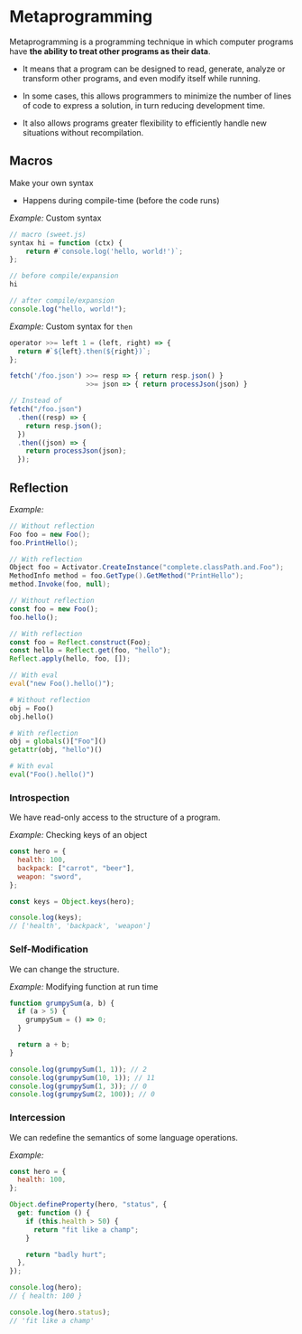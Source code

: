# Metaprogramming

Metaprogramming is a programming technique in which computer programs have **the ability to treat other programs as their data**.

- It means that a program can be designed to read, generate, analyze or transform other programs, and even modify itself while running.

- In some cases, this allows programmers to minimize the number of lines of code to express a solution, in turn reducing development time.

- It also allows programs greater flexibility to efficiently handle new situations without recompilation.

## Macros

Make your own syntax

- Happens during compile-time (before the code runs)

_Example:_ Custom syntax

```javascript
// macro (sweet.js)
syntax hi = function (ctx) {
    return #`console.log('hello, world!')`;
};

// before compile/expansion
hi

// after compile/expansion
console.log("hello, world!");
```

_Example:_ Custom syntax for `then`

```javascript
operator >>= left 1 = (left, right) => {
  return #`${left}.then(${right})`;
};

fetch('/foo.json') >>= resp => { return resp.json() }
                   >>= json => { return processJson(json) }

// Instead of
fetch("/foo.json")
  .then((resp) => {
    return resp.json();
  })
  .then((json) => {
    return processJson(json);
  });
```

## Reflection

_Example:_

```csharp
// Without reflection
Foo foo = new Foo();
foo.PrintHello();

// With reflection
Object foo = Activator.CreateInstance("complete.classPath.and.Foo");
MethodInfo method = foo.GetType().GetMethod("PrintHello");
method.Invoke(foo, null);
```

```javascript
// Without reflection
const foo = new Foo();
foo.hello();

// With reflection
const foo = Reflect.construct(Foo);
const hello = Reflect.get(foo, "hello");
Reflect.apply(hello, foo, []);

// With eval
eval("new Foo().hello()");
```

```python
# Without reflection
obj = Foo()
obj.hello()

# With reflection
obj = globals()["Foo"]()
getattr(obj, "hello")()

# With eval
eval("Foo().hello()")
```

### Introspection

We have read-only access to the structure of a program.

_Example:_ Checking keys of an object

```javascript
const hero = {
  health: 100,
  backpack: ["carrot", "beer"],
  weapon: "sword",
};

const keys = Object.keys(hero);

console.log(keys);
// ['health', 'backpack', 'weapon']
```

### Self-Modification

We can change the structure.

_Example:_ Modifying function at run time

```javascript
function grumpySum(a, b) {
  if (a > 5) {
    grumpySum = () => 0;
  }

  return a + b;
}

console.log(grumpySum(1, 1)); // 2
console.log(grumpySum(10, 1)); // 11
console.log(grumpySum(1, 3)); // 0
console.log(grumpySum(2, 100)); // 0
```

### Intercession

We can redefine the semantics of some language operations.

_Example:_

```javascript
const hero = {
  health: 100,
};

Object.defineProperty(hero, "status", {
  get: function () {
    if (this.health > 50) {
      return "fit like a champ";
    }

    return "badly hurt";
  },
});

console.log(hero);
// { health: 100 }

console.log(hero.status);
// 'fit like a champ'
```

